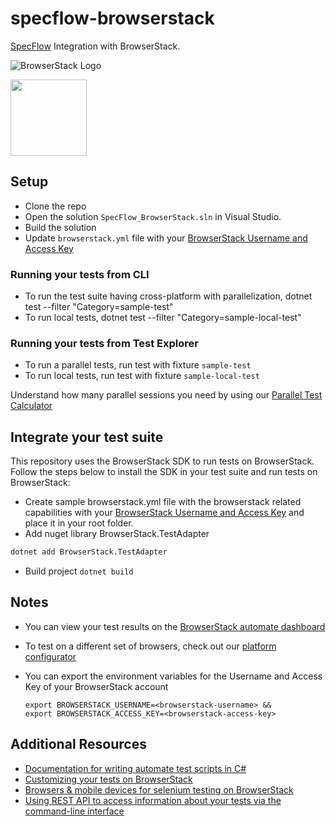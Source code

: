 # specflow-browserstack
[SpecFlow](http://www.specflow.org/) Integration with BrowserStack.

![BrowserStack Logo](https://d98b8t1nnulk5.cloudfront.net/production/images/layout/logo-header.png?1469004780)

<img src ="http://www.specflow.org/media/specflow_logo.png" height = "122">

## Setup
* Clone the repo
* Open the solution `SpecFlow_BrowserStack.sln` in Visual Studio.
* Build the solution
* Update `browserstack.yml` file with your [BrowserStack Username and Access Key](https://www.browserstack.com/accounts/settings)

### Running your tests from CLI
* To run the test suite having cross-platform with parallelization, dotnet test --filter "Category=sample-test"
* To run local tests, dotnet test --filter "Category=sample-local-test"
### Running your tests from Test Explorer
- To run a parallel tests, run test with fixture `sample-test`
- To run local tests, run test with fixture `sample-local-test`

 Understand how many parallel sessions you need by using our [Parallel Test Calculator](https://www.browserstack.com/automate/parallel-calculator?ref=github)

## Integrate your test suite

This repository uses the BrowserStack SDK to run tests on BrowserStack. Follow the steps below to install the SDK in your test suite and run tests on BrowserStack:

* Create sample browserstack.yml file with the browserstack related capabilities with your [BrowserStack Username and Access Key](https://www.browserstack.com/accounts/settings) and place it in your root folder.
* Add nuget library BrowserStack.TestAdapter
```sh
dotnet add BrowserStack.TestAdapter
```
* Build project `dotnet build`

## Notes
* You can view your test results on the [BrowserStack automate dashboard](https://www.browserstack.com/automate)
* To test on a different set of browsers, check out our [platform configurator](https://www.browserstack.com/automate/c-sharp#setting-os-and-browser)
* You can export the environment variables for the Username and Access Key of your BrowserStack account

  ```
  export BROWSERSTACK_USERNAME=<browserstack-username> &&
  export BROWSERSTACK_ACCESS_KEY=<browserstack-access-key>
  ```

## Additional Resources
* [Documentation for writing automate test scripts in C#](https://www.browserstack.com/automate/c-sharp)
* [Customizing your tests on BrowserStack](https://www.browserstack.com/automate/capabilities)
* [Browsers & mobile devices for selenium testing on BrowserStack](https://www.browserstack.com/list-of-browsers-and-platforms?product=automate)
* [Using REST API to access information about your tests via the command-line interface](https://www.browserstack.com/automate/rest-api)

